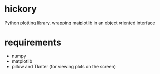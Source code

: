 # hickory
Python plotting library, wrapping matplotlib in an object oriented interface

# requirements

- numpy
- matplotlib
- pillow and Tkinter (for viewing plots on the screen)
